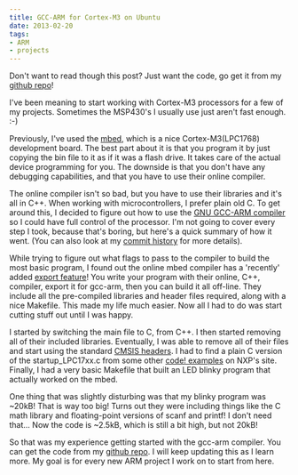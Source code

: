 ```yaml
---
title: GCC-ARM for Cortex-M3 on Ubuntu
date: 2013-02-20
tags:
- ARM
- projects
---
```

Don't want to read though this post? Just want the code, go get it from my <a href="https://github.com/alvarop/arm-gcc-barebones">github repo</a>!

I've been meaning to start working with Cortex-M3 processors for a few of my projects. Sometimes the MSP430's I usually use just aren't fast enough. :-)

Previously, I've used the <a href="http://mbed.org/">mbed</a>, which is a nice Cortex-M3(LPC1768) development board. The best part about it is that you program it by just copying the bin file to it as if it was a flash drive. It takes care of the actual device programming for you. The downside is that you don't have any debugging capabilities, and that you have to use their online compiler.

The online compiler isn't so bad, but you have to use their libraries and it's all in C++. When working with microcontrollers, I prefer plain old C. To get around this, I decided to figure out how to use the <a href="https://launchpad.net/gcc-arm-embedded">GNU GCC-ARM compiler</a> so I could have full control of the processor. I'm not going to cover every step I took, because that's boring, but here's a quick summary of how it went. (You can also look at my <a href="https://github.com/alvarop/arm-gcc-barebones/commits/master">commit history</a> for more details).

While trying to figure out what flags to pass to the compiler to build the most basic program, I found out the online mbed compiler has a 'recently' added <a href="http://mbed.org/handbook/Exporting-to-GCC-ARM-Embedded">export feature</a>! You write your program with their online, C++, compiler, export it for gcc-arm, then you can build it all off-line. They include all the pre-compiled libraries and header files required, along with a nice Makefile. This made my life much easier. Now all I had to do was start cutting stuff out until I was happy.

I started by switching the main file to C, from C++. I then started removing all of their included libraries. Eventually, I was able to remove all of their files and start using the standard <a href="http://ics.nxp.com/support/lpcxpresso/">CMSIS headers</a>. I had to find a plain C version of the startup\_LPC17xx.c from some other <a href="http://www.nxp.com/products/microcontrollers/cortex_m3/LPC1768FBD100.html#documentation">code! examples</a> on NXP's site. Finally, I had a very basic Makefile that built an LED blinky program that actually worked on the mbed.

One thing that was slightly disturbing was that my blinky program was ~20kB! That is way too big! Turns out they were including things like the C math library and floating-point versions of scanf and printf! I don't need that... Now the code is ~2.5kB, which is still a bit high, but not 20kB!

So that was my experience getting started with the gcc-arm compiler. You can get the code from my <a href="https://github.com/alvarop/arm-gcc-barebones">github repo</a>. I will keep updating this as I learn more. My goal is for every new ARM project I work on to start from here.
